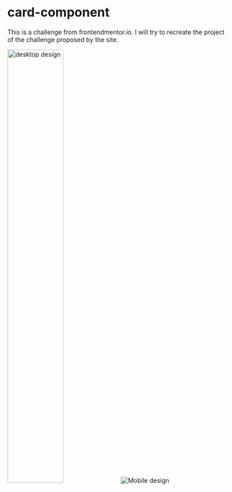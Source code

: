 # card-component
This is a challenge from frontendmentor.io. I will try to recreate the project of the challenge proposed by the site.
<html>
      <img alt="desktop design" src="https://res.cloudinary.com/dz209s6jk/image/upload/v1658144705/Challenges/fvv3coes3vm7ndnw6tml.jpg" style="width:50%">
      <img alt="Mobile design" src="https://res.cloudinary.com/dz209s6jk/image/upload/v1658144705/Challenges/i92pu1jsyjvdrv06rgbn.jpg" style="heigth:20%">
</html>

    

